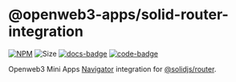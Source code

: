 # @openweb3-apps/solid-router-integration

[docs-badge]: https://img.shields.io/badge/documentation-blue?logo=gitbook&logoColor=white

[code-badge]: https://img.shields.io/badge/source-black?logo=github

[code-link]: https://github.com/openweb3-io/miniapps/tree/master/packages/solid-router-integration

[docs-link]: https://docs.openweb3-mini-apps.com/packages/openweb3-apps-solid-router-integration

[npm-link]: https://npmjs.com/package/@openweb3-apps/solid-router-integration

[npm-badge]: https://img.shields.io/npm/v/@openweb3-apps/solid-router-integration?logo=npm

[size-badge]: https://img.shields.io/bundlephobia/minzip/@openweb3-apps/solid-router-integration

[![NPM][npm-badge]][npm-link]
![Size][size-badge]
[![docs-badge]][docs-link]
[![code-badge]][code-link]

Openweb3 Mini Apps [Navigator](https://docs.openweb3-mini-apps.com/packages/openweb3-apps-sdk/navigation)
integration for [@solidjs/router](https://www.npmjs.com/package/@solidjs/router).
